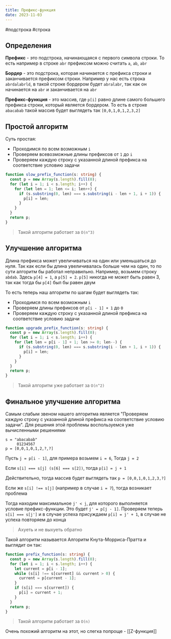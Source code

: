 ```yaml
---
title: Префикс-функция
date: 2023-11-03
---
```

#подстрока #строка

## Определения
**Префикс** - это подстрока, начинающаяся с первого символа строки. То есть например в строке `abr` префиксом можно считать `a`, `ab`, `abr`

**Бордер** - это подстрока, которая начинается с префикса строки и заканчивается префиксом строки. Например у нас есть строка `abrdalabrld`, в такой строке бордером будет `abralabr`, так как он начинается на `abr` и заканчивается на `abr`

**Префикс-функция** - это массив, где `p[i]` равно длине самого большего префикса строки, который является бордером. То есть в строке `abacabab` такой массив будет выглядеть так `[0,0,1,0,1,2,3,2]`

## Простой алгоритм
Суть простая:
- Проходимся по всем возможным `i`
- Проверяем всевозможные длины префиксов от `1` до `i`
- Проверяем каждую строку с указанной длиной префикса на соответствие условию задачи
```ts
function slow_prefix_function(s: string) {  
  const p = new Array(s.length).fill(0);  
  for (let i = 1; i < s.length; i++) {  
    for (let len = 1; len <= i; len++) {  
      if (s.substring(0, len) === s.substring(i - len + 1, i + 1)) {  
        p[i] = len;  
      }  
    }  
  }  
  return p;  
}
```

> Такой алгоритм работает за `O(n^3)`

## Улучшение алгоритма
Длина префикса может увеличиваться на один или уменьшаться до нуля. Так как если бы длина увеличивалась больше чем на один, то по сути алгоритм бы работал неправильно. Например, возьмем строку `abdab`. Здесь `p[4] = 1`, а `p[5] = 2`. `p[5]` никогда не может быть равен 3, так как тогда бы `p[4]` был бы равен двум

То есть теперь наш алгоритм по шагам будет выглядеть так:
- Проходимся по всем возможным `i`
- Проверяем длины префиксов от `p[i - 1] + 1` до `0`
- Проверяем каждую строку с указанной длиной префикса на соответствие условию задачи
```ts
function upgrade_prefix_function(s: string) {  
  const p = new Array(s.length).fill(0);  
  for (let i = 1; i < s.length; i++) {  
    for (let len = p[i - 1] + 1; len >= 0; len--) {  
      if (s.substring(0, len) === s.substring(i - len + 1, i + 1)) {  
        p[i] = len;  
      }  
    }  
  }  
  return p;  
}
```

> Такой алгоритм уже работает за `O(n^2)`

## Финальное улучшение алгоритма
Самым слабым звеном нашего алгоритма является "Проверяем каждую строку с указанной длиной префикса на соответствие условию задачи". Для решения этой проблемы воспользуемся уже вычисленными решениями

`s = "abacabab"`  
`     01234567`  
`p = [0,0,1,0,1,2,?,?]`  

Пусть `j = p[i - 1]`, для примера возьмем `i = 6`, Тогда `j = 2`

Если `s[i] === s[j] (s[6] === s[2])`, тогда `p[i] = j + 1`

Действительно, тогда массив будет выглядеть так `p = [0,0,1,0,1,2,3,?]`

Если же `s[i] !== s[j]` (например в случае `i = 7`), тогда возникает проблема

Тогда находим максимальное `j' < j`, для которого выполняется условие префикс-функции. Это будет `j' = p[j - 1]`. Проверяем теперь `s[i] === s[j']` и в случае успеха присуждаем `p[i] = j' + 1`, в случае не успеха повторяем до конца

> Ахуеть и не выхуеть обратно

Такой алгоритм называется Алгоритм Кнута-Морриса-Пратта и выглядит он так:
```ts
function prefix_function(s: string) {  
  const p = new Array(s.length).fill(0);  
  for (let i = 1; i < s.length; i++) {  
    let current = p[i - 1];  
    while (s[i] !== s[current] && current > 0) {  
      current = p[current - 1];  
    }  
    if (s[i] === s[current]) {  
      p[i] = current + 1;  
    }  
  }  
  return p;  
}
```

> Такой алгоритм работает за `O(n)`

Очень похожий алгоритм на этот, но слегка попроще - [[Z-функция]]